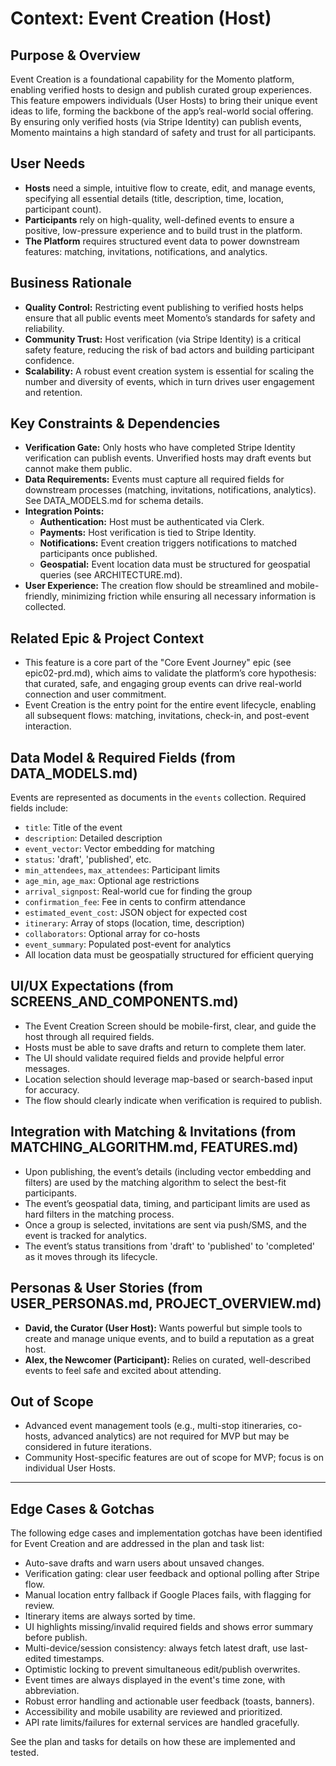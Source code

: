 # Context: Event Creation (Host)

## Purpose & Overview

Event Creation is a foundational capability for the Momento platform, enabling verified hosts to design and publish curated group experiences. This feature empowers individuals (User Hosts) to bring their unique event ideas to life, forming the backbone of the app’s real-world social offering. By ensuring only verified hosts (via Stripe Identity) can publish events, Momento maintains a high standard of safety and trust for all participants.

## User Needs

- **Hosts** need a simple, intuitive flow to create, edit, and manage events, specifying all essential details (title, description, time, location, participant count).
- **Participants** rely on high-quality, well-defined events to ensure a positive, low-pressure experience and to build trust in the platform.
- **The Platform** requires structured event data to power downstream features: matching, invitations, notifications, and analytics.

## Business Rationale

- **Quality Control:** Restricting event publishing to verified hosts helps ensure that all public events meet Momento’s standards for safety and reliability.
- **Community Trust:** Host verification (via Stripe Identity) is a critical safety feature, reducing the risk of bad actors and building participant confidence.
- **Scalability:** A robust event creation system is essential for scaling the number and diversity of events, which in turn drives user engagement and retention.

## Key Constraints & Dependencies

- **Verification Gate:** Only hosts who have completed Stripe Identity verification can publish events. Unverified hosts may draft events but cannot make them public.
- **Data Requirements:** Events must capture all required fields for downstream processes (matching, invitations, notifications, analytics). See DATA_MODELS.md for schema details.
- **Integration Points:**
  - **Authentication:** Host must be authenticated via Clerk.
  - **Payments:** Host verification is tied to Stripe Identity.
  - **Notifications:** Event creation triggers notifications to matched participants once published.
  - **Geospatial:** Event location data must be structured for geospatial queries (see ARCHITECTURE.md).
- **User Experience:** The creation flow should be streamlined and mobile-friendly, minimizing friction while ensuring all necessary information is collected.

## Related Epic & Project Context

- This feature is a core part of the "Core Event Journey" epic (see epic02-prd.md), which aims to validate the platform’s core hypothesis: that curated, safe, and engaging group events can drive real-world connection and user commitment.
- Event Creation is the entry point for the entire event lifecycle, enabling all subsequent flows: matching, invitations, check-in, and post-event interaction.

## Data Model & Required Fields (from DATA_MODELS.md)

Events are represented as documents in the `events` collection. Required fields include:

- `title`: Title of the event
- `description`: Detailed description
- `event_vector`: Vector embedding for matching
- `status`: 'draft', 'published', etc.
- `min_attendees`, `max_attendees`: Participant limits
- `age_min`, `age_max`: Optional age restrictions
- `arrival_signpost`: Real-world cue for finding the group
- `confirmation_fee`: Fee in cents to confirm attendance
- `estimated_event_cost`: JSON object for expected cost
- `itinerary`: Array of stops (location, time, description)
- `collaborators`: Optional array for co-hosts
- `event_summary`: Populated post-event for analytics
- All location data must be geospatially structured for efficient querying

## UI/UX Expectations (from SCREENS_AND_COMPONENTS.md)

- The Event Creation Screen should be mobile-first, clear, and guide the host through all required fields.
- Hosts must be able to save drafts and return to complete them later.
- The UI should validate required fields and provide helpful error messages.
- Location selection should leverage map-based or search-based input for accuracy.
- The flow should clearly indicate when verification is required to publish.

## Integration with Matching & Invitations (from MATCHING_ALGORITHM.md, FEATURES.md)

- Upon publishing, the event’s details (including vector embedding and filters) are used by the matching algorithm to select the best-fit participants.
- The event’s geospatial data, timing, and participant limits are used as hard filters in the matching process.
- Once a group is selected, invitations are sent via push/SMS, and the event is tracked for analytics.
- The event’s status transitions from 'draft' to 'published' to 'completed' as it moves through its lifecycle.

## Personas & User Stories (from USER_PERSONAS.md, PROJECT_OVERVIEW.md)

- **David, the Curator (User Host):** Wants powerful but simple tools to create and manage unique events, and to build a reputation as a great host.
- **Alex, the Newcomer (Participant):** Relies on curated, well-described events to feel safe and excited about attending.

## Out of Scope

- Advanced event management tools (e.g., multi-stop itineraries, co-hosts, advanced analytics) are not required for MVP but may be considered in future iterations.
- Community Host-specific features are out of scope for MVP; focus is on individual User Hosts.

---

## Edge Cases & Gotchas

The following edge cases and implementation gotchas have been identified for Event Creation and are addressed in the plan and task list:

- Auto-save drafts and warn users about unsaved changes.
- Verification gating: clear user feedback and optional polling after Stripe flow.
- Manual location entry fallback if Google Places fails, with flagging for review.
- Itinerary items are always sorted by time.
- UI highlights missing/invalid required fields and shows error summary before publish.
- Multi-device/session consistency: always fetch latest draft, use last-edited timestamps.
- Optimistic locking to prevent simultaneous edit/publish overwrites.
- Event times are always displayed in the event's time zone, with abbreviation.
- Robust error handling and actionable user feedback (toasts, banners).
- Accessibility and mobile usability are reviewed and prioritized.
- API rate limits/failures for external services are handled gracefully.

See the plan and tasks for details on how these are implemented and tested.
